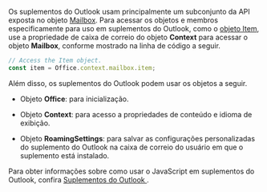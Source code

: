 Os suplementos do Outlook usam principalmente um subconjunto da API exposta no objeto [Mailbox](/javascript/api/outlook/office.mailbox). Para acessar os objetos e membros especificamente para uso em suplementos do Outlook, como o [objeto Item](/javascript/api/outlook/office.item), use a propriedade de [](/javascript/api/office/office.context#office-office-context-mailbox-member) caixa de correio do objeto **Context** para acessar o objeto **Mailbox**, conforme mostrado na linha de código a seguir.

```js
// Access the Item object.
const item = Office.context.mailbox.item;
```

Além disso, os suplementos do Outlook podem usar os objetos a seguir.

- Objeto **Office**: para inicialização.

- Objeto **Context**: para acesso a propriedades de conteúdo e idioma de exibição.

- Objeto **RoamingSettings**: para salvar as configurações personalizadas do suplemento do Outlook na caixa de correio do usuário em que o suplemento está instalado.

Para obter informações sobre como usar o JavaScript em suplementos do Outlook, confira [Suplementos do Outlook ](../outlook/outlook-add-ins-overview.md).
